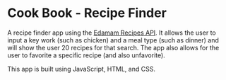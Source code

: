 # Cook Book - Recipe Finder
A recipe finder app using the [Edamam Recipes API](https://developer.edamam.com/edamam-docs-recipe-api). It allows the user to input a key work (such as chicken) and a meal type (such as dinner) and will show the user 20 recipes for that search. The app also allows for the user to favorite a specific recipe (and also unfavorite).

This app is built using JavaScript, HTML, and CSS.
